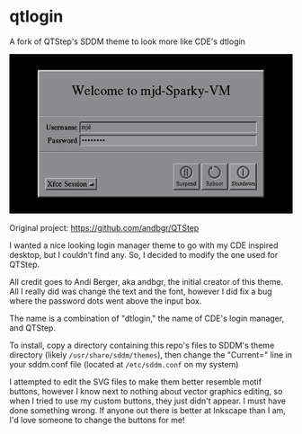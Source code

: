 # qtlogin
A fork of QTStep's SDDM theme to look more like CDE's dtlogin

![qtlogin Screenshot](https://raw.githubusercontent.com/mjdxp/qtlogin/main/qtlogin.png)

Original project: https://github.com/andbgr/QTStep

I wanted a nice looking login manager theme to go with my CDE inspired desktop, but I couldn't find any. So, I decided to modify the one used for QTStep.

All credit goes to Andi Berger, aka andbgr, the initial creator of this theme. All I really did was change the text and the font, however I did fix a bug where the password dots went above the input box.

The name is a combination of "dtlogin," the name of CDE's login manager, and QTStep.

To install, copy a directory containing this repo's files to SDDM's theme directory (likely `/usr/share/sddm/themes`), then change the "Current=" line in your sddm.conf file (located at `/etc/sddm.conf` on my system)

I attempted to edit the SVG files to make them better resemble motif buttons, however I know next to nothing about vector graphics editing, so when I tried to use my custom buttons, they just didn't appear. I must have done something wrong. If anyone out there is better at Inkscape than I am, I'd love someone to change the buttons for me!
